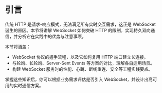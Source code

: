 # 引言

传统 HTTP 是请求-响应模式，无法满足所有实时交互需求，这正是 WebSocket 诞生的原因。本节将讲解 WebSocket 如何突破 HTTP 的限制，实现持久双向通信，并分析它在实践中的优势与注意事项。

本节将涵盖：

- WebSocket 协议的握手流程，以及它如何复用 HTTP 端口建立长连接。
- 与轮询、长轮询、Server-Sent Events 等方案的对比，理解各自适用场景。
- 构建 WebSocket 服务时的性能、心跳、断线重连、安全等工程实践要点。

掌握这些知识后，你可以根据业务需求评估是否引入 WebSocket，并设计出高可用的实时通信方案。
